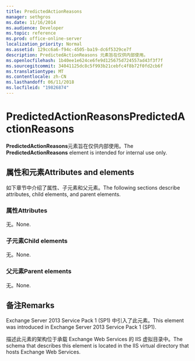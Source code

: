 ```yaml
---
title: PredictedActionReasons
manager: sethgros
ms.date: 11/16/2014
ms.audience: Developer
ms.topic: reference
ms.prod: office-online-server
localization_priority: Normal
ms.assetid: 129cc6a6-f94c-4505-ba19-dc6f5329ce7f
description: PredictedActionReasons 元素旨在仅供内部使用。
ms.openlocfilehash: 1b40ee1e624ce6fe9d125675d724557ad43f3f7f
ms.sourcegitcommit: 34041125dc8c5f993b21cebfc4f8b72f0fd2cb6f
ms.translationtype: MT
ms.contentlocale: zh-CN
ms.lasthandoff: 06/11/2018
ms.locfileid: "19826874"
---
```

# <a name="predictedactionreasons"></a><span data-ttu-id="3c22f-103">PredictedActionReasons</span><span class="sxs-lookup"><span data-stu-id="3c22f-103">PredictedActionReasons</span></span>

<span data-ttu-id="3c22f-104">**PredictedActionReasons**元素旨在仅供内部使用。</span><span class="sxs-lookup"><span data-stu-id="3c22f-104">The **PredictedActionReasons** element is intended for internal use only.</span></span> 

## <a name="attributes-and-elements"></a><span data-ttu-id="3c22f-105">属性和元素</span><span class="sxs-lookup"><span data-stu-id="3c22f-105">Attributes and elements</span></span>

<span data-ttu-id="3c22f-106">如下章节中介绍了属性、子元素和父元素。</span><span class="sxs-lookup"><span data-stu-id="3c22f-106">The following sections describe attributes, child elements, and parent elements.</span></span>
  
### <a name="attributes"></a><span data-ttu-id="3c22f-107">属性</span><span class="sxs-lookup"><span data-stu-id="3c22f-107">Attributes</span></span>

<span data-ttu-id="3c22f-108">无。</span><span class="sxs-lookup"><span data-stu-id="3c22f-108">None.</span></span>
  
### <a name="child-elements"></a><span data-ttu-id="3c22f-109">子元素</span><span class="sxs-lookup"><span data-stu-id="3c22f-109">Child elements</span></span>

<span data-ttu-id="3c22f-110">无。</span><span class="sxs-lookup"><span data-stu-id="3c22f-110">None.</span></span>
  
### <a name="parent-elements"></a><span data-ttu-id="3c22f-111">父元素</span><span class="sxs-lookup"><span data-stu-id="3c22f-111">Parent elements</span></span>

<span data-ttu-id="3c22f-112">无。</span><span class="sxs-lookup"><span data-stu-id="3c22f-112">None.</span></span>
  
## <a name="remarks"></a><span data-ttu-id="3c22f-113">备注</span><span class="sxs-lookup"><span data-stu-id="3c22f-113">Remarks</span></span>

<span data-ttu-id="3c22f-114">Exchange Server 2013 Service Pack 1 (SP1) 中引入了此元素。</span><span class="sxs-lookup"><span data-stu-id="3c22f-114">This element was introduced in Exchange Server 2013 Service Pack 1 (SP1).</span></span>
  
<span data-ttu-id="3c22f-115">描述此元素的架构位于承载 Exchange Web Services 的 IIS 虚拟目录中。</span><span class="sxs-lookup"><span data-stu-id="3c22f-115">The schema that describes this element is located in the IIS virtual directory that hosts Exchange Web Services.</span></span>
  

